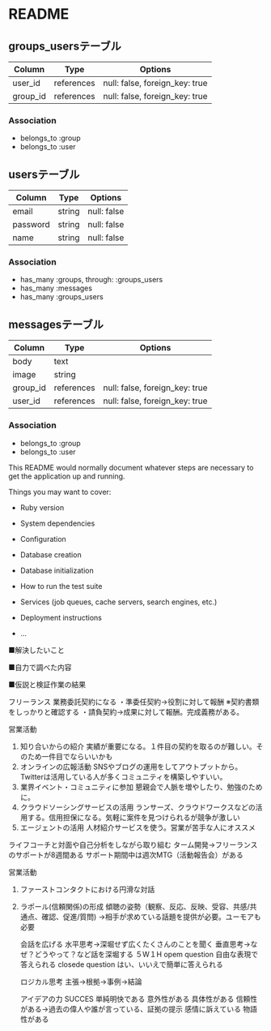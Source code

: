 # README

## groups_usersテーブル

|Column|Type|Options|
|------|----|-------|
|user_id|references|null: false, foreign_key: true|
|group_id|references|null: false, foreign_key: true|

### Association
- belongs_to :group
- belongs_to :user


## usersテーブル

|Column|Type|Options|
|------|----|-------|
|email|string|null: false|
|password|string|null: false|
|name|string|null: false|

### Association
- has_many :groups, through: :groups_users
- has_many :messages
- has_many :groups_users

## messagesテーブル
|Column|Type|Options|
|------|----|-------|
|body|text|
|image|string|
|group_id|references|null: false, foreign_key: true|
|user_id|references|null: false, foreign_key: true|
### Association
- belongs_to :group
- belongs_to :user


This README would normally document whatever steps are necessary to get the
application up and running.

Things you may want to cover:

* Ruby version

* System dependencies

* Configuration

* Database creation

* Database initialization

* How to run the test suite

* Services (job queues, cache servers, search engines, etc.)

* Deployment instructions

* ...

■解決したいこと


■自力で調べた内容


■仮説と検証作業の結果


フリーランス
業務委託契約になる
・準委任契約→役割に対して報酬 ※契約書類をしっかりと確認する
・請負契約→成果に対して報酬。完成義務がある。

営業活動
1. 知り合いからの紹介
   実績が重要になる。１件目の契約を取るのが難しい。そのため一件目でならいいかも
2. オンラインの広報活動
   SNSやブログの運用をしてアウトプットから。Twitterは活用している人が多くコミュニティを構築しやすいい。
3. 業界イベント・コミュニティに参加
   懇親会で人脈を増やしたり、勉強のために。
4. クラウドソーシングサービスの活用
   ランサーズ、クラウドワークスなどの活用する。信用担保になる。気軽に案件を見つけられるが競争が激しい
5. エージェントの活用
   人材紹介サービスを使う。営業が苦手な人にオススメ
  
ライフコーチと対面や自己分析をしながら取り組む
ターム開発→フリーランスのサポートが8週間ある
サポート期間中は週次MTG（活動報告会）がある

営業活動
1. ファーストコンタクトにおける円滑な対話
2. ラポール(信頼関係)の形成
   傾聴の姿勢（観察、反応、反映、受容、共感/共通点、確認、促進/質問)
   →相手が求めている話題を提供が必要。ユーモアも必要

   会話を広げる
   水平思考→深堀せず広くたくさんのことを聞く
   垂直思考→なぜ？どうやって？など話を深堀する
   ５W１H
   opem question 自由な表現で答えられる
   closede question はい、いいえで簡単に答えられる
   
   ロジカル思考
   主張→根拠→事例→結論

   アイデアの力
   SUCCES
   単純明快である
   意外性がある
   具体性がある
   信頼性がある→過去の偉人や誰が言っている、証拠の提示
   感情に訴えている
   物語性がある
